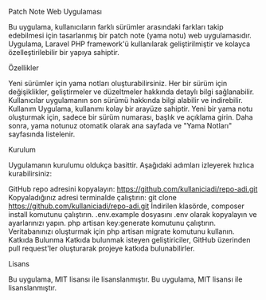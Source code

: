 <p>Patch Note Web Uygulaması<p>
Bu uygulama, kullanıcıların farklı sürümler arasındaki farkları takip edebilmesi için tasarlanmış bir patch note (yama notu) web uygulamasıdır. Uygulama, Laravel PHP framework'ü kullanılarak geliştirilmiştir ve kolayca özelleştirilebilir bir yapıya sahiptir.

<p>Özellikler<p>
Yeni sürümler için yama notları oluşturabilirsiniz.
Her bir sürüm için değişiklikler, geliştirmeler ve düzeltmeler hakkında detaylı bilgi sağlanabilir.
Kullanıcılar uygulamanın son sürümü hakkında bilgi alabilir ve indirebilir.
Kullanım
Uygulama, kullanımı kolay bir arayüze sahiptir. Yeni bir yama notu oluşturmak için, sadece bir sürüm numarası, başlık ve açıklama girin. Daha sonra, yama notunuz otomatik olarak ana sayfada ve "Yama Notları" sayfasında listelenir.

<p>Kurulum<p>
Uygulamanın kurulumu oldukça basittir. Aşağıdaki adımları izleyerek hızlıca kurabilirsiniz:

GitHub repo adresini kopyalayın: https://github.com/kullaniciadi/repo-adi.git
Kopyaladığınız adresi terminalde çalıştırın: git clone https://github.com/kullaniciadi/repo-adi.git
İndirilen klasörde, composer install komutunu çalıştırın.
.env.example dosyasını .env olarak kopyalayın ve ayarlarınızı yapın.
php artisan key:generate komutunu çalıştırın.
Veritabanınızı oluşturmak için php artisan migrate komutunu kullanın.
Katkıda Bulunma
Katkıda bulunmak isteyen geliştiriciler, GitHub üzerinden pull request'ler oluşturarak projeye katkıda bulunabilirler.

<p>Lisans<p>
Bu uygulama, MIT lisansı ile lisanslanmıştır.
Bu uygulama, MIT lisansı ile lisanslanmıştır.
